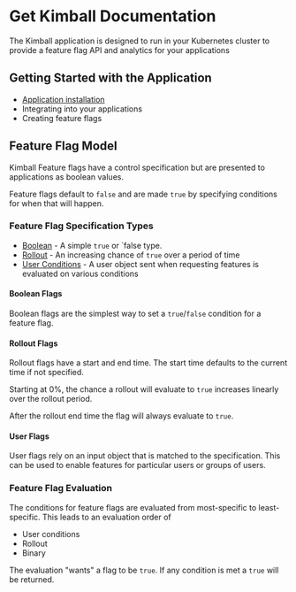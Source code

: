 # Get Kimball Documentation

The Kimball application is designed to run in your Kubernetes cluster to provide a feature flag API and analytics for your applications

## Getting Started with the Application

* [Application installation](/install.md)
* Integrating into your applications
* Creating feature flags

## Feature Flag Model

Kimball Feature flags have a control specification but are presented to applications as boolean values.

Feature flags default to `false` and are made `true` by specifying conditions for when that will happen.

### Feature Flag Specification Types

* [Boolean](#boolean-flags) - A simple `true` or `false type.
* [Rollout](#rollout-flags) - An increasing chance of `true` over a period of time
* [User Conditions](#user-flags) - A user object sent when requesting features is evaluated on various conditions


#### Boolean Flags

Boolean flags are the simplest way to set a `true`/`false` condition for a feature flag.

#### Rollout Flags

Rollout flags have a start and end time. The start time defaults to the current time if not specified.

Starting at 0%, the chance a rollout will evaluate to `true` increases linearly over the rollout period.

After the rollout end time the flag will always evaluate to `true`.

#### User Flags

User flags rely on an input object that is matched to the specification. This can be used to enable features for particular users or groups of users.


### Feature Flag Evaluation

The conditions for feature flags are evaluated from most-specific to least-specific. This leads to an evaluation order of

* User conditions
* Rollout
* Binary

The evaluation "wants" a flag to be `true`. If any condition is met a `true` will be returned.
